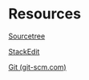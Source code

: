 # Resources

[Sourcetree](https://www.sourcetreeapp.com/)

[StackEdit](https://stackedit.io/)

[Git (git-scm.com)](https://git-scm.com/)
